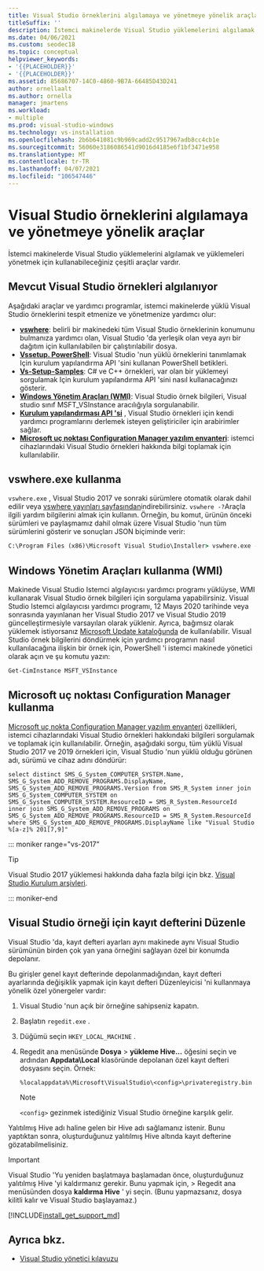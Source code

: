 ```yaml
---
title: Visual Studio örneklerini algılamaya ve yönetmeye yönelik araçlar
titleSuffix: ''
description: İstemci makinelerde Visual Studio yüklemelerini algılamak ve yönetmek için kullanabileceğiniz araçlar hakkında bilgi edinin.
ms.date: 04/06/2021
ms.custom: seodec18
ms.topic: conceptual
helpviewer_keywords:
- '{{PLACEHOLDER}}'
- '{{PLACEHOLDER}}'
ms.assetid: 85686707-14C0-4860-9B7A-66485D43D241
author: ornellaalt
ms.author: ornella
manager: jmartens
ms.workload:
- multiple
ms.prod: visual-studio-windows
ms.technology: vs-installation
ms.openlocfilehash: 2b6b641081c9b969cadd2c9517967adb8cc4cb1e
ms.sourcegitcommit: 56060e3186086541d9016d4185e6f1bf3471e958
ms.translationtype: MT
ms.contentlocale: tr-TR
ms.lasthandoff: 04/07/2021
ms.locfileid: "106547446"
---
```

# <a name="tools-for-detecting-and-managing-visual-studio-instances"></a>Visual Studio örneklerini algılamaya ve yönetmeye yönelik araçlar

İstemci makinelerde Visual Studio yüklemelerini algılamak ve yüklemeleri yönetmek için kullanabileceğiniz çeşitli araçlar vardır.

## <a name="detecting-existing-visual-studio-instances"></a>Mevcut Visual Studio örnekleri algılanıyor

Aşağıdaki araçlar ve yardımcı programlar, istemci makinelerde yüklü Visual Studio örneklerini tespit etmenize ve yönetmenize yardımcı olur:

* [**vswhere**](https://github.com/microsoft/vswhere): belirli bir makinedeki tüm Visual Studio örneklerinin konumunu bulmanıza yardımcı olan, Visual Studio 'da yerleşik olan veya ayrı bir dağıtım için kullanılabilen bir çalıştırılabilir dosya.
* [**Vssetup. PowerShell**](https://github.com/microsoft/vssetup.powershell): Visual Studio 'nun yüklü örneklerini tanımlamak Için kurulum yapılandırma API 'sini kullanan PowerShell betikleri.
* [**Vs-Setup-Samples**](https://github.com/microsoft/vs-setup-samples): C# ve C++ örnekleri, var olan bir yüklemeyi sorgulamak Için kurulum yapılandırma API 'sini nasıl kullanacağınızı gösterir.
* [**Windows Yönetim Araçları (WMI)**](https://docs.microsoft.com/windows/win32/wmisdk/wmi-start-page): Visual Studio örnek bilgileri, Visual studio sınıf MSFT_VSInstance aracılığıyla sorgulanabilir. 
* [**Kurulum yapılandırması API 'si**](<xref:Microsoft.VisualStudio.Setup.Configuration>) , Visual Studio örnekleri için kendi yardımcı programlarını derlemek isteyen geliştiriciler için arabirimler sağlar.
* [**Microsoft uç noktası Configuration Manager yazılım envanteri**](https://docs.microsoft.com/mem/configmgr/core/clients/manage/inventory/introduction-to-software-inventory): istemci cihazlarındaki Visual Studio örnekleri hakkında bilgi toplamak için kullanılabilir. 

## <a name="using-vswhereexe"></a>vswhere.exe kullanma

`vswhere.exe` , Visual Studio 2017 ve sonraki sürümlere otomatik olarak dahil edilir veya [vswhere yayınları sayfasından](https://github.com/Microsoft/vswhere/releases)indirebilirsiniz. `vswhere -?`Araçla ilgili yardım bilgilerini almak için kullanın. Örneğin, bu komut, ürünün önceki sürümleri ve paylaşmamız dahil olmak üzere Visual Studio 'nun tüm sürümlerini gösterir ve sonuçları JSON biçiminde verir:

```cmd
C:\Program Files (x86)\Microsoft Visual Studio\Installer> vswhere.exe -legacy -prerelease -format json
```

## <a name="using-windows-management-instrumentation-wmi"></a>Windows Yönetim Araçları kullanma (WMI)

Makinede Visual Studio Istemci algılayıcısı yardımcı programı yüklüyse, WMI kullanarak Visual Studio örnek bilgileri için sorgulama yapabilirsiniz. Visual Studio Istemci algılayıcısı yardımcı programı, 12 Mayıs 2020 tarihinde veya sonrasında yayınlanan her Visual Studio 2017 ve Visual Studio 2019 güncelleştirmesiyle varsayılan olarak yüklenir. Ayrıca, bağımsız olarak yüklemek istiyorsanız [Microsoft Update kataloğunda](https://catalog.update.microsoft.com/) de kullanılabilir.  Visual Studio örnek bilgilerini döndürmek için yardımcı programın nasıl kullanılacağına ilişkin bir örnek için, PowerShell 'i istemci makinede yönetici olarak açın ve şu komutu yazın:

```cmd
Get-CimInstance MSFT_VSInstance
```

## <a name="using-microsoft-endpoint-configuration-manager"></a>Microsoft uç noktası Configuration Manager kullanma 

[Microsoft uç nokta Configuration Manager yazılım envanteri](https://docs.microsoft.com/mem/configmgr/core/clients/manage/inventory/introduction-to-software-inventory) özellikleri, istemci cihazlarındaki Visual Studio örnekleri hakkındaki bilgileri sorgulamak ve toplamak için kullanılabilir. Örneğin, aşağıdaki sorgu, tüm yüklü Visual Studio 2017 ve 2019 örnekleri için, Visual Studio 'nun yüklü olduğu görünen adı, sürümü ve cihaz adını döndürür: 

```WQL 
select distinct SMS_G_System_COMPUTER_SYSTEM.Name, SMS_G_System_ADD_REMOVE_PROGRAMS.DisplayName, SMS_G_System_ADD_REMOVE_PROGRAMS.Version from SMS_R_System inner join SMS_G_System_COMPUTER_SYSTEM on SMS_G_System_COMPUTER_SYSTEM.ResourceID = SMS_R_System.ResourceId inner join SMS_G_System_ADD_REMOVE_PROGRAMS on SMS_G_System_ADD_REMOVE_PROGRAMS.ResourceID = SMS_R_System.ResourceId where SMS_G_System_ADD_REMOVE_PROGRAMS.DisplayName like "Visual Studio %[a-z]% 201[7,9]" 
``` 

::: moniker range="vs-2017"

> [!TIP]
> Visual Studio 2017 yüklemesi hakkında daha fazla bilgi için bkz. [Visual Studio Kurulum arşivleri](https://devblogs.microsoft.com/setup/tag/vs2017/).

::: moniker-end

## <a name="editing-the-registry-for-a-visual-studio-instance"></a>Visual Studio örneği için kayıt defterini Düzenle

Visual Studio 'da, kayıt defteri ayarları aynı makinede aynı Visual Studio sürümünün birden çok yan yana örneğini sağlayan özel bir konumda depolanır.

Bu girişler genel kayıt defterinde depolanmadığından, kayıt defteri ayarlarında değişiklik yapmak için kayıt defteri Düzenleyicisi 'ni kullanmaya yönelik özel yönergeler vardır:

1. Visual Studio 'nun açık bir örneğine sahipseniz kapatın.

1. Başlatın `regedit.exe` .

1. Düğümü seçin `HKEY_LOCAL_MACHINE` .

1. Regedit ana menüsünde **Dosya**  >  **yükleme Hive...** öğesini seçin ve ardından **Appdata\Local** klasöründe depolanan özel kayıt defteri dosyasını seçin. Örnek:

   ```
   %localappdata%\Microsoft\VisualStudio\<config>\privateregistry.bin
   ```

   > [!NOTE]
   > `<config>` gezinmek istediğiniz Visual Studio örneğine karşılık gelir.

Yalıtılmış Hive adı haline gelen bir Hive adı sağlamanız istenir. Bunu yaptıktan sonra, oluşturduğunuz yalıtılmış Hive altında kayıt defterine gözatabilmelisiniz.

> [!IMPORTANT]
> Visual Studio 'Yu yeniden başlatmaya başlamadan önce, oluşturduğunuz yalıtılmış Hive 'yi kaldırmanız gerekir. Bunu yapmak için,   >  Regedit ana menüsünden dosya **kaldırma Hive** ' yi seçin. (Bunu yapmazsanız, dosya kilitli kalır ve Visual Studio başlayamaz.)

[!INCLUDE[install_get_support_md](includes/install_get_support_md.md)]

## <a name="see-also"></a>Ayrıca bkz.

* [Visual Studio yönetici kılavuzu](../install/visual-studio-administrator-guide.md)

